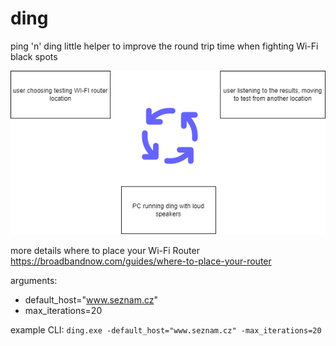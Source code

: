 # ding

ping 'n' ding little helper to improve the round trip time when fighting Wi-Fi black spots

![ding usage cycle](https://github.com/datahappy1/ding/blob/main/ding.drawio.png "ding usage cycle")

more details where to place your Wi-Fi Router https://broadbandnow.com/guides/where-to-place-your-router

arguments:

- default_host="www.seznam.cz"
- max_iterations=20

example CLI:
`ding.exe -default_host="www.seznam.cz" -max_iterations=20`
